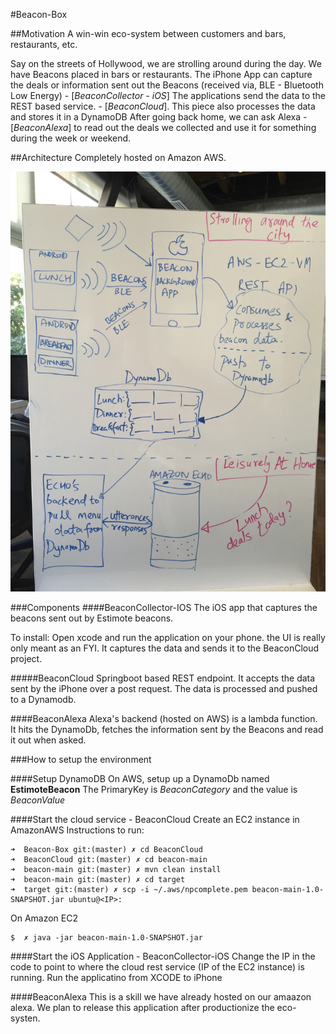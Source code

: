 #Beacon-Box

##Motivation
A win-win eco-system between customers and bars, restaurants, etc.

Say on the streets of Hollywood, we are strolling around during the day. We have Beacons placed in bars or restaurants. The iPhone App can 
capture the deals or information sent out the Beacons (received via, BLE - Bluetooth Low Energy) - [*BeaconCollector - iOS*]
The applications send the data to the REST based service. - [*BeaconCloud*]. This piece also processes the data and stores it in a DynamoDB
After going back home, we can ask Alexa - [*BeaconAlexa*] to read out the deals we collected and use it for something during the week or weekend.

##Architecture
Completely hosted on Amazon AWS.

![Screenshot](architecture.png)

###Components
####BeaconCollector-IOS
The iOS app that captures the beacons sent out by Estimote beacons.

To install:
Open xcode and run the application on your phone. the UI is really only meant as an FYI. It captures the data and sends it to the BeaconCloud
project.

#####BeaconCloud
Springboot based REST endpoint. It accepts the data sent by the iPhone over a post request. The data is processed and pushed to a Dynamodb.

####BeaconAlexa
Alexa's backend (hosted on AWS) is a lambda function. It hits the DynamoDb, fetches the information sent by the Beacons and read it out when asked.

###How to setup the environment

####Setup DynamoDB
On AWS, setup up a DynamoDb named **EstimoteBeacon**
The PrimaryKey is _BeaconCategory_ and the value is _BeaconValue_

####Start the cloud service - BeaconCloud
Create an EC2 instance in AmazonAWS
Instructions to run:

```
➜  Beacon-Box git:(master) ✗ cd BeaconCloud 
➜  BeaconCloud git:(master) ✗ cd beacon-main 
➜  beacon-main git:(master) ✗ mvn clean install
➜  beacon-main git:(master) ✗ cd target 
➜  target git:(master) ✗ scp -i ~/.aws/npcomplete.pem beacon-main-1.0-SNAPSHOT.jar ubuntu@<IP>: 
```
On Amazon EC2
``` 
$  ✗ java -jar beacon-main-1.0-SNAPSHOT.jar
```

####Start the iOS Application - BeaconCollector-iOS
Change the IP in the code to point to where the cloud rest service (IP of the EC2 instance) is running. Run the applicatino from XCODE to iPhone
 

####BeaconAlexa
This is a skill we have already hosted on our amaazon alexa. We plan to release this application after productionize the eco-systen.

